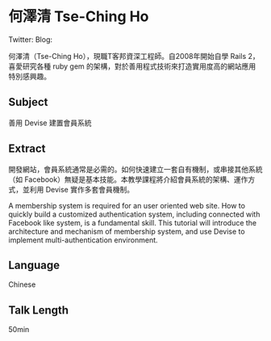 # 何澤清 Tse-Ching Ho

Twitter:
Blog:

何澤清（Tse-Ching Ho），現職T客邦資深工程師。自2008年開始自學 Rails 2，喜愛研究各種 ruby gem 的架構，對於善用程式技術來打造實用度高的網站應用特別感興趣。

## Subject

善用 Devise 建置會員系統

## Extract

開發網站，會員系統通常是必需的。如何快速建立一套自有機制，或串接其他系統（如 Facebook）無疑是基本技能。本教學課程將介紹會員系統的架構、運作方式，並利用 Devise 實作多套會員機制。

A membership system is required for an user oriented web site. How to quickly build a customized authentication system, including connected with Facebook like system, is a fundamental skill. This tutorial will introduce the architecture and mechanism of membership system, and use Devise to implement multi-authentication environment.

## Language

Chinese

## Talk Length

50min